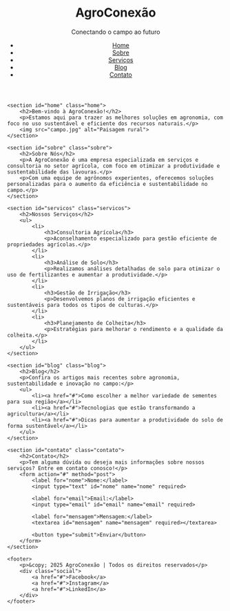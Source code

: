 <!DOCTYPE html>
<html lang="pt-br">
<head>
    <meta charset="UTF-8">
    <meta name="viewport" content="width=device-width, initial-scale=1.0">
    <meta name="description" content="Site sobre Agronomia com informações e serviços relacionados ao campo.">
    <title>AgroConexão - Agronomia e Soluções para o Campo</title>
    <link rel="stylesheet" href="styles.css">
    <!-- Adicionar um link para um arquivo CSS externo -->
</head>
<body>
    <header>
        <div class="logo">
            <h1>AgroConexão</h1>
            <p>Conectando o campo ao futuro</p>
        </div>
        <nav>
            <ul>
                <li><a href="#home">Home</a></li>
                <li><a href="#sobre">Sobre</a></li>
                <li><a href="#servicos">Serviços</a></li>
                <li><a href="#blog">Blog</a></li>
                <li><a href="#contato">Contato</a></li>
            </ul>
        </nav>
    </header>

    <section id="home" class="home">
        <h2>Bem-vindo à AgroConexão!</h2>
        <p>Estamos aqui para trazer as melhores soluções em agronomia, com foco no uso sustentável e eficiente dos recursos naturais.</p>
        <img src="campo.jpg" alt="Paisagem rural">
    </section>

    <section id="sobre" class="sobre">
        <h2>Sobre Nós</h2>
        <p>A AgroConexão é uma empresa especializada em serviços e consultoria no setor agrícola, com foco em otimizar a produtividade e sustentabilidade das lavouras.</p>
        <p>Com uma equipe de agrônomos experientes, oferecemos soluções personalizadas para o aumento da eficiência e sustentabilidade no campo.</p>
    </section>

    <section id="servicos" class="servicos">
        <h2>Nossos Serviços</h2>
        <ul>
            <li>
                <h3>Consultoria Agrícola</h3>
                <p>Aconselhamento especializado para gestão eficiente de propriedades agrícolas.</p>
            </li>
            <li>
                <h3>Análise de Solo</h3>
                <p>Realizamos análises detalhadas de solo para otimizar o uso de fertilizantes e aumentar a produtividade.</p>
            </li>
            <li>
                <h3>Gestão de Irrigação</h3>
                <p>Desenvolvemos planos de irrigação eficientes e sustentáveis para todos os tipos de culturas.</p>
            </li>
            <li>
                <h3>Planejamento de Colheita</h3>
                <p>Estratégias para melhorar o rendimento e a qualidade da colheita.</p>
            </li>
        </ul>
    </section>

    <section id="blog" class="blog">
        <h2>Blog</h2>
        <p>Confira os artigos mais recentes sobre agronomia, sustentabilidade e inovação no campo:</p>
        <ul>
            <li><a href="#">Como escolher a melhor variedade de sementes para sua região</a></li>
            <li><a href="#">Tecnologias que estão transformando a agricultura</a></li>
            <li><a href="#">Dicas para aumentar a produtividade do solo de forma sustentável</a></li>
        </ul>
    </section>

    <section id="contato" class="contato">
        <h2>Contato</h2>
        <p>Tem alguma dúvida ou deseja mais informações sobre nossos serviços? Entre em contato conosco!</p>
        <form action="#" method="post">
            <label for="nome">Nome:</label>
            <input type="text" id="nome" name="nome" required>

            <label for="email">Email:</label>
            <input type="email" id="email" name="email" required>

            <label for="mensagem">Mensagem:</label>
            <textarea id="mensagem" name="mensagem" required></textarea>

            <button type="submit">Enviar</button>
        </form>
    </section>

    <footer>
        <p>&copy; 2025 AgroConexão | Todos os direitos reservados</p>
        <div class="social">
            <a href="#">Facebook</a>
            <a href="#">Instagram</a>
            <a href="#">LinkedIn</a>
        </div>
    </footer>

</body>
</html>
